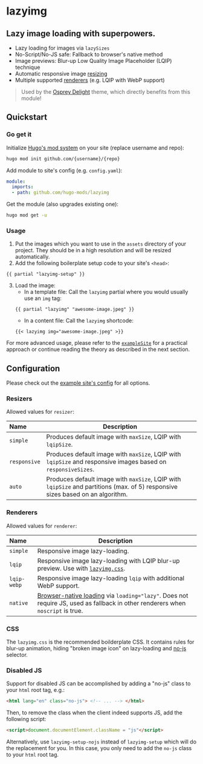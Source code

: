 <!-- <a href=""><img alt="Logo" align="right" width="200" src="https://raw.githubusercontent.com/hugo-mods/lazyimg/main/.github/logo.png"></a> -->

# lazyimg
## Lazy image loading with superpowers.

- Lazy loading for images via `lazySizes`
- No-Script/No-JS safe: Fallback to browser's native method
- Image previews: Blur-up Low Quality Image Placeholder (LQIP) technique
- Automatic responsive image [resizing](#resizers)
- Multiple supported [renderers](#renderers) (e.g. LQIP with WebP support)

> Used by the [Osprey Delight](https://github.com/kdevo/osprey-delight) theme, which directly benefits from this module!


## Quickstart <a href="#quickstart"></a>

### Go get it

Initialize [Hugo's mod system](https://gohugo.io/hugo-modules/) on your site (replace username and repo):

```sh
hugo mod init github.com/{username}/{repo}
```

Add module to site's config (e.g. `config.yaml`):

```yaml
module:
  imports:
  - path: github.com/hugo-mods/lazyimg
```

Get the module (also upgrades existing one):

```sh
hugo mod get -u
```

### Usage

1. Put the images which you want to use in the `assets` directory of your project. They should be in a high resolution and will be resized automatically.
2. Add the following boilerplate setup code to your site's `<head>`:
```
{{ partial "lazyimg-setup" }}
```
3. Load the image:
    - In a template file: Call the `lazyimg` partial where you would usually use an `img` tag:
    ```
    {{ partial "lazyimg" "awesome-image.jpeg" }}
    ```
    - In a content file: Call the `lazyimg` shortcode: 
    ```
    {{< lazyimg img="awesome-image.jpeg" >}}
    ```

For more advanced usage, please refer to the [`exampleSite`](./exampleSite) for a practical approach or continue reading the theory as described in the next section.

## Configuration

Please check out the [example site's config](exampleSite/config.yaml) for all options.

### Resizers <a href="#resizers"></a>

Allowed values for `resizer`:

| Name                        | Description
|:----------------------------|-------------------------------------------------------------
| `simple`                    | Produces default image with `maxSize`, LQIP with `lqipSize`.
| `responsive`                | Produces default image with `maxSize`, LQIP with `lqipSize` and responsive images based on `responsiveSizes`.
| `auto`                      | Produces default image with `maxSize`, LQIP with `lqipSize` and partitions (max. of 5) responsive sizes based on an algorithm.

### Renderers <a href="#renderers"></a>

Allowed values for `renderer`:

| Name                        | Description
|:----------------------------|-------------------------------------------------------------
| `simple`                    | Responsive image lazy-loading.
| `lqip`                      | Responsive image lazy-loading with LQIP blur-up preview. Use with [`lazyimg.css`](#CSS).
| `lqip-webp`                 | Responsive image lazy-loading `lqip` with additional WebP support.
| `native`                    | [Browser-native loading](https://web.dev/browser-level-image-lazy-loading/) via `loading="lazy"`. Does not require JS, used as fallback in other renderers when `noscript` is true.

### CSS

The `lazyimg.css` is the recommended boilderplate CSS. 
It contains rules for blur-up animation, hiding "broken image icon" on lazy-loading and [no-js](#disabled-js) selector.

### Disabled JS

Support for disabled JS can be accomplished by adding a "no-js" class to your `html` root tag, e.g.:

```html
<html lang="en" class="no-js"> <!-- ... --> </html>
```

Then, to remove the class when the client indeed supports JS, add the following script:

```html
<script>document.documentElement.className = "js"</script>
```

Alternatively, use `lazyimg-setup-nojs` instead of `lazyimg-setup` which will do the replacement for you.
In this case, you only need to add the `no-js` class to your `html` root tag.

